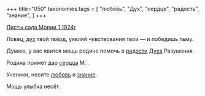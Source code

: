 +++
title="050"
taxonomies.tags = [
 "любовь",
 "Дух",
 "сердце",
 "радость",
 "знание",
]
+++

[Листы сада Мории 1 1924г](/agni/1924)

Ловец, [дух](/tags/Дух) твой твёрд, уявляй чувствования твои — и победишь тьму.   

Думаю, у вас явится мощь родине помочь в [радости](/tags/радость) [Духа](/tags/Дух) Разумения.   

Родина примет дар [сердца](/tags/сердце) М.˙.   

Ученики, несите [любовь](/tags/любовь) и [знание](/tags/знание).   

Мощь улыбка несёт.   

